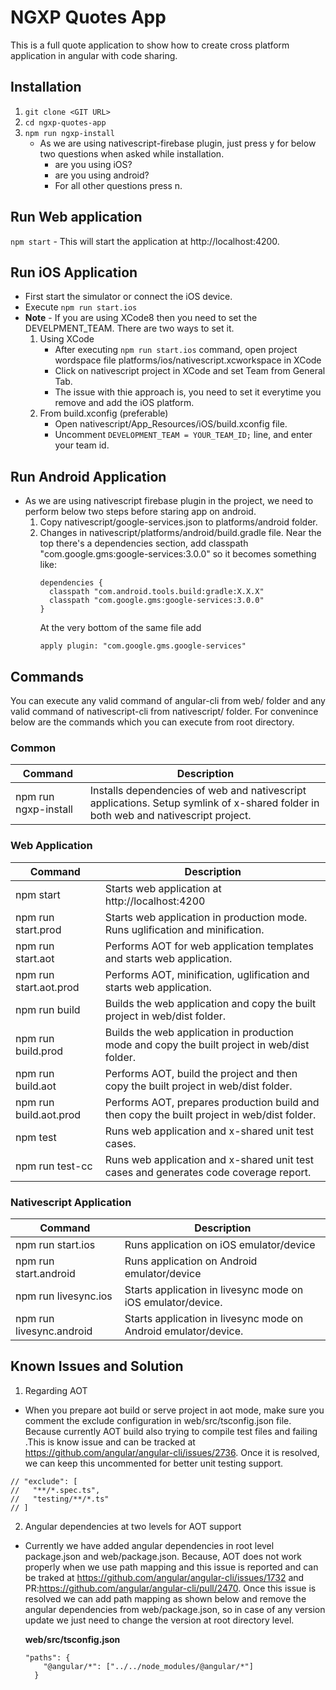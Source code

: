 # NGXP Quotes App
This is a full quote application to show how to create cross platform application in angular with code sharing.

## Installation
1. `git clone <GIT URL>`
2. `cd ngxp-quotes-app`
3. `npm run ngxp-install`
    - As we are using nativescript-firebase plugin, just press y for below two questions when asked while installation. 
      - are you using iOS?
      - are you using android?
      - For all other questions press n. 

## Run Web application
`npm start` - This will start the application at http://localhost:4200. 

## Run iOS Application
- First start the simulator or connect the iOS device.
- Execute `npm run start.ios` 
- **Note** - If you are using XCode8 then you need to set the DEVELPMENT_TEAM. There are two ways to set it.
  1. Using XCode
      - After executing `npm run start.ios` command, open project wordspace file platforms/ios/nativescript.xcworkspace in XCode
      - Click on nativescript project in XCode and set Team from General Tab.
      - The issue with thie approach is, you need to set it everytime you remove and add the iOS platform.
  2. From build.xconfig (preferable)
      - Open nativescript/App_Resources/iOS/build.xconfig file.
      - Uncomment `DEVELOPMENT_TEAM = YOUR_TEAM_ID;` line, and enter your team id.

## Run Android Application
- As we are using nativescript firebase plugin in the project, we need to perform below two steps before staring app on android.
  1. Copy nativescript/google-services.json to platforms/android folder.
  2. Changes in nativescript/platforms/android/build.gradle file.
      Near the top there's a dependencies section, add classpath "com.google.gms:google-services:3.0.0" so it becomes something like:
        ```
        dependencies {
          classpath "com.android.tools.build:gradle:X.X.X"
          classpath "com.google.gms:google-services:3.0.0"
        }
        ```
      At the very bottom of the same file add
        ```
        apply plugin: "com.google.gms.google-services"
        ```
## Commands
You can execute any valid command of angular-cli from web/ folder and any valid command of nativescript-cli from nativescript/ folder.
For convenince below are the commands which you can execute from root directory.

### Common
| Command                | Description                                                                                                                        |
|------------------------|------------------------------------------------------------------------------------------------------------------------------------|
| npm run ngxp-install   | Installs dependencies of web and nativescript applications. Setup symlink of x-shared folder in both web and nativescript project. |

### Web Application
| Command                | Description                                                                                                                        |
|------------------------|------------------------------------------------------------------------------------------------------------------------------------|
| npm start              | Starts web application at http://localhost:4200                                                                                    |
| npm run start.prod     | Starts web application in production mode. Runs uglification and minification.                                                     |
| npm run start.aot      | Performs AOT for web application templates and starts web application.                                                             |
| npm run start.aot.prod | Performs AOT, minification, uglification and starts web application.                                                               |
| npm run build          | Builds the web application and copy the built project in web/dist folder.                                                          |
| npm run build.prod     | Builds the web application in production mode and copy the built project in web/dist folder.                                       |
| npm run build.aot      | Performs AOT, build the project and then copy the built project in web/dist folder.                                                |
| npm run build.aot.prod | Performs AOT, prepares production build and then copy the built project in web/dist folder.                                        |
| npm test               | Runs web application and x-shared unit test cases.                                                                                 |
| npm run test-cc        | Runs web application and x-shared unit test cases and generates code coverage report.                                              |
                                      

### Nativescript Application
| Command                  | Description                                                                                                                        |
|--------------------------|------------------------------------------------------------------------------------------------------------------------------------|
| npm run start.ios        | Runs application on iOS emulator/device                                                                                            |
| npm run start.android    | Runs application on Android emulator/device                                                                                        |
| npm run livesync.ios     | Starts application in livesync mode on iOS emulator/device.                                                                        |
| npm run livesync.android | Starts application in livesync mode on Android emulator/device.       

## Known Issues and Solution
1. Regarding AOT
  - When you prepare aot build or serve project in aot mode, make sure you comment the exclude configuration in web/src/tsconfig.json file. Because currently AOT build also trying to compile test files and failing .This is know issue and can be tracked at https://github.com/angular/angular-cli/issues/2736. Once it is resolved, we can keep this uncommented for better unit testing support.
  ```
  // "exclude": [
  //   "**/*.spec.ts",
  //   "testing/**/*.ts"
  // ]
  ```

2. Angular dependencies at two levels for AOT support
  - Currently we have added angular dependencies in root level package.json and web/package.json. Because, AOT does not work properly when we use path mapping and this issue is reported and can be traked at https://github.com/angular/angular-cli/issues/1732 and PR:https://github.com/angular/angular-cli/pull/2470. Once this issue is resolved we can add path mapping as shown below and remove the angular dependencies from web/package.json, so in case of any version update we just need to change the version at root directory level.

    **web/src/tsconfig.json**
    ```
    "paths": {
        "@angular/*": ["../../node_modules/@angular/*"]
      }
    ```
   
